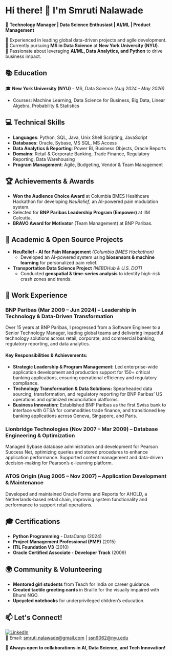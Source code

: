 # Hi there! 👋 I'm Smruti Nalawade

🚀 **Technology Manager | Data Science Enthusiast | AI/ML | Product Management**

🔹 Experienced in leading global data-driven projects and agile development.  
🔹 Currently pursuing **MS in Data Science** at **New York University (NYU)**.  
🔹 Passionate about leveraging **AI/ML, Data Analytics, and Python** to drive business impact.  

## 📚 Education
🎓 **New York University (NYU)** - MS, Data Science *(Aug 2024 - May 2026)*  
- Courses: Machine Learning, Data Science for Business, Big Data, Linear Algebra, Probability & Statistics

## 💻 Technical Skills
- **Languages**: Python, SQL, Java, Unix Shell Scripting, JavaScript
- **Databases**: Oracle, Sybase, MS SQL, MS Access
- **Data Analytics & Reporting**: Power BI, Business Objects, Oracle Reports
- **Domains**: Retail & Corporate Banking, Trade Finance, Regulatory Reporting, Data Warehousing
- **Program Management**: Agile, Budgeting, Vendor & Team Management

## 🏆 Achievements & Awards
- **Won the Audience Choice Award** at Columbia BMES Healthcare Hackathon for developing *NeuRelief*, an AI-powered pain modulation system.
- Selected for **BNP Paribas Leadership Program (Empower)** at IIM Calcutta.
- **BRAVO Award for Motivator** (Team Management) at BNP Paribas.

## 📂 Academic & Open Source Projects
- **NeuRelief - AI for Pain Management** *(Columbia BMES Hackathon)*  
  - Developed an AI-powered system using **biosensors & machine learning** for personalized pain relief.
- **Transportation Data Science Project** *(NEBDHub & U.S. DOT)*  
  - Conducted **geospatial & time-series analysis** to identify high-risk crash zones and trends.

## 💼 Work Experience
### **BNP Paribas (Mar 2009 – Jun 2024) – Leadership in Technology & Data-Driven Transformation**
Over 15 years at BNP Paribas, I progressed from a Software Engineer to a Senior Technology Manager, leading global teams and delivering impactful technology solutions across retail, corporate, and commercial banking, regulatory reporting, and data analytics.

#### Key Responsibilities & Achievements:
- **Strategic Leadership & Program Management:** Led enterprise-wide application development and production support for 150+ critical banking applications, ensuring operational efficiency and regulatory compliance.
- **Technology Transformation & Data Solutions:** Spearheaded data sourcing, transformation, and regulatory reporting for BNP Paribas’ US operations and optimized reconciliation platforms.
- **Business Innovation:** Established BNP Paribas as the first Swiss bank to interface with GTSA for commodities trade finance, and transitioned key banking applications across Geneva, Singapore, and Paris.

### **Lionbridge Technologies (Nov 2007 – Mar 2009) – Database Engineering & Optimization**
Managed Sybase database administration and development for Pearson Success Net, optimizing queries and stored procedures to enhance application performance. Supported content management and data-driven decision-making for Pearson’s e-learning platform.

### **ATOS Origin (Aug 2005 – Nov 2007) – Application Development & Maintenance**
Developed and maintained Oracle Forms and Reports for AHOLD, a Netherlands-based retail chain, improving system functionality and performance to support retail operations.

## 🎓 Certifications
- **Python Programming** - DataCamp (2024)
- **Project Management Professional (PMP)** (2015)
- **ITIL Foundation V3** (2010)
- **Oracle Certified Associate - Developer Track** (2009)

## 🌍 Community & Volunteering
- **Mentored girl students** from Teach for India on career guidance.
- **Created tactile greeting cards** in Braille for the visually impaired with Bhumi NGO.
- **Upcycled notebooks** for underprivileged children’s education.

## 📫 Let's Connect!
[![LinkedIn](https://img.shields.io/badge/LinkedIn-Profile-blue?logo=linkedin)](https://linkedin.com/in/smruti-nalawade-93252673)  
📧 Email: smruti.nalawade@gmail.com | ssn9062@nyu.edu  

🚀 **Always open to collaborations in AI, Data Science, and Tech Innovation!**
